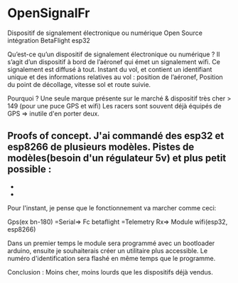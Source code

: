 # OpenSignalFr

Dispositif de signalement électronique ou numérique Open Source intégration BetaFlight esp32


Qu’est-ce qu’un dispositif de signalement électronique ou numérique ?
Il s’agit d’un dispositif à bord de l’aéronef qui émet un signalement wifi. Ce signalement est diffusé à tout.
Instant du vol, et contient un identifiant unique et des informations relatives au vol : position de l’aéronef,
Position du point de décollage, vitesse sol et route suivie.


Pourquoi ?
Une seule marque présente sur le marché &amp; dispositif très cher &gt; 149 (pour une puce GPS et wifi)
Les racers sont souvent déjà équipés de GPS =&gt; inutile d'en porter deux.




Proofs of concept.
J'ai commandé des esp32 et esp8266 de plusieurs modèles.
Pistes de modèles(besoin d'un régulateur 5v) et plus petit possible :
-
-
-

Pour l'instant, je pense que le fonctionnement va marcher comme ceci:

Gps(ex bn-180) =Serial=&gt; Fc betaflight =Telemetry Rx=&gt; Module wifi(esp32, esp8266)

Dans un premier temps le module sera programmé avec un bootloader arduino, ensuite je souhaiterais créer un utilitaire plus accessible.
Le numéro d'identification sera flashé en même temps que le programme.

Conclusion :
Moins cher, moins lourds que les dispositifs déjà vendus.

